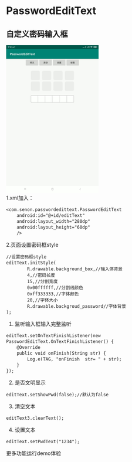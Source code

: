 # PasswordEditText
自定义密码输入框
-------
<img src="https://github.com/senonwx/PasswordEditText/blob/master/screen.gif" width="50%"><img/><br/>
1.xml加入：   
```
<com.senon.passwordedittext.PasswordEditText
    android:id="@+id/editText"
    android:layout_width="280dp"
    android:layout_height="60dp"
    />
```
2.页面设置密码框style
```
//设置密码框style
editText.initStyle(
        R.drawable.background_box,//输入体背景
        4,//密码长度
        15,//分割宽度
        0x00ffffff,//分割线颜色
        0xff333333,//字体颜色
        20,//字体大小
        R.drawable.backgroud_password//字体背景
);
```
1) 监听输入框输入完整监听
```
editText.setOnTextFinishListener(new PasswordEditText.OnTextFinishListener() {
    @Override
    public void onFinish(String str) {
        Log.e(TAG, "onFinish  str= " + str);
    }
});
```
2) 是否文明显示 
```
editText.setShowPwd(false);//默认为false
```
3) 清空文本 
```
editText3.clearText();
```
4) 设置文本 
```
editText.setPwdText("1234");
```
更多功能运行demo体验


